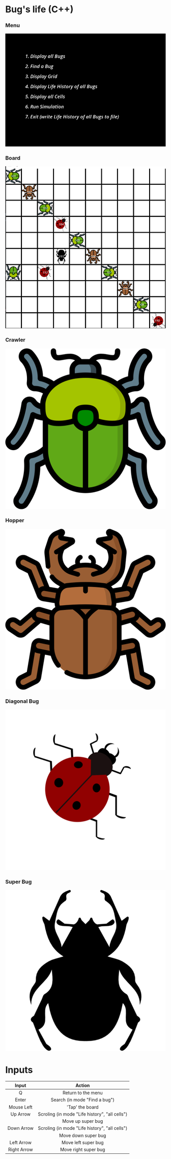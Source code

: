 # Bug's life (C++)


### Menu
![](menu.png)

### Board
![](board.png)

### Crawler
![](Crawler.png)

### Hopper
![](Hopper.png)

### Diagonal Bug
![](DiagonalBug.png)

### Super Bug
![](SuperBug.png)
# Inputs

 |    Input   |       Action       |
 | :--------: | :----------------: |
 |      Q     | Return to the menu |
 |    Enter   | Search (in mode "Find a bug") |
 | Mouse Left |  'Tap' the board   |
 |  Up Arrow  | Scroling (in mode "Life history", "all cells")|
 |            |  Move up super bug |
 | Down Arrow | Scroling (in mode "Life history", "all cells")|
 |            | Move down super bug|
 | Left Arrow | Move left super bug|
 |Right Arrow |Move right super bug|
